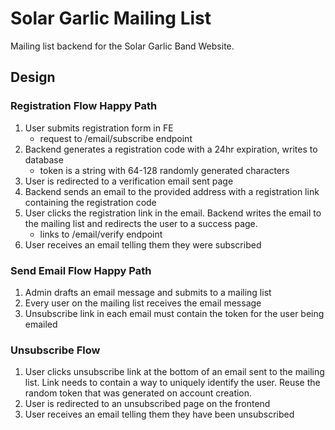 # Solar Garlic Mailing List

Mailing list backend for the Solar Garlic Band Website.

## Design

### Registration Flow Happy Path

1. User submits registration form in FE
    - request to /email/subscribe endpoint
1. Backend generates a registration code with a 24hr expiration, writes to database
    - token is a string with 64-128 randomly generated characters
1. User is redirected to a verification email sent page
1. Backend sends an email to the provided address with a registration link containing the registration code
1. User clicks the registration link in the email. Backend writes the email to the mailing list and redirects the user to a success page.
    - links to /email/verify endpoint
1. User receives an email telling them they were subscribed


### Send Email Flow Happy Path

1. Admin drafts an email message and submits to a mailing list
1. Every user on the mailing list receives the email message
1. Unsubscribe link in each email must contain the token for the user being emailed


### Unsubscribe Flow

1. User clicks unsubscribe link at the bottom of an email sent to the mailing list. Link needs to contain a way to uniquely identify the user. Reuse the random token that was generated on account creation.
1. User is redirected to an unsubscribed page on the frontend
1. User receives an email telling them they have been unsubscribed
